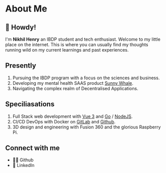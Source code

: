 # About Me

## 👋 Howdy!

I'm **Nikhil Henry** an IBDP student and tech enthusiast. Welcome to my little place on the internet. This is where you can usually find my thoughts running wild on my current learnings and past experiences.

## Presently

1. Pursuing the IBDP program with a focus on the sciences and business.
2. Developing my mental health SAAS product [Sunny Whale](https://reflect.sunnywhale.in).
3. Navigating the complex realm of Decentralised Applications.

## Speciliasations

1. Full Stack web development with [Vue 3](https://v3.vuejs.org/) and [Go](https://golang.org) / [NodeJS](https://nodejs.org).
2. CI/CD DevOps with Docker on [GitLab](https://gitlab.com) and [Github](https://github.com).
3. 3D design and engineering with Fusion 360 and the glorious Raspberry Pi.

## Connect with me

- 👨‍💻 Github
- 💼 LinkedIn
